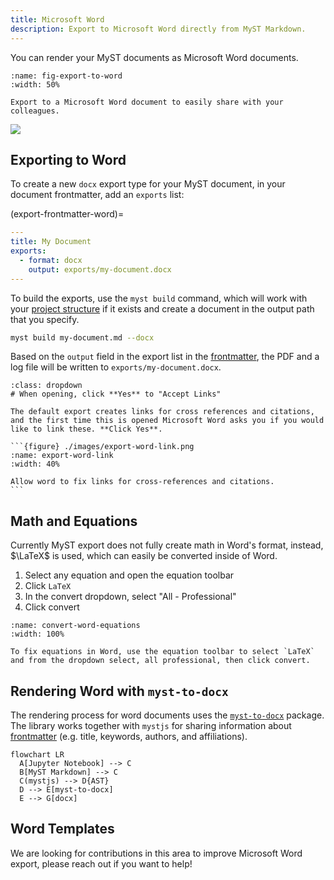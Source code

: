 ```yaml
---
title: Microsoft Word
description: Export to Microsoft Word directly from MyST Markdown.
---
```


You can render your MyST documents as Microsoft Word documents.

```{figure} ./images/word-export.png
:name: fig-export-to-word
:width: 50%

Export to a Microsoft Word document to easily share with your colleagues.
```

![](#myst-documents-tutorial-card)

## Exporting to Word

To create a new `docx` export type for your MyST document, in your document frontmatter, add an `exports` list:

(export-frontmatter-word)=

```yaml
---
title: My Document
exports:
  - format: docx
    output: exports/my-document.docx
---
```

To build the exports, use the `myst build` command, which will work with your [project structure](./project-overview.md) if it exists and create a document in the output path that you specify.

```bash
myst build my-document.md --docx
```

Based on the `output` field in the export list in the [frontmatter](#export-frontmatter-word), the PDF and a log file will be written to `exports/my-document.docx`.

````{warning}
:class: dropdown
# When opening, click **Yes** to "Accept Links"

The default export creates links for cross references and citations, and the first time this is opened Microsoft Word asks you if you would like to link these. **Click Yes**.

```{figure} ./images/export-word-link.png
:name: export-word-link
:width: 40%

Allow word to fix links for cross-references and citations.
```
````

## Math and Equations

Currently MyST export does not fully create math in Word's format, instead, $\LaTeX$ is used, which can easily be converted inside of Word.

1. Select any equation and open the equation toolbar
2. Click `LaTeX`
3. In the convert dropdown, select "All - Professional"
4. Click convert

```{figure} ./images/convert-word-equations.png
:name: convert-word-equations
:width: 100%

To fix equations in Word, use the equation toolbar to select `LaTeX` and from the dropdown select, all professional, then click convert.
```

## Rendering Word with `myst-to-docx`

The rendering process for word documents uses the [`myst-to-docx`](myst:myst-to-docx) package. The library works together with `mystjs` for sharing information about [frontmatter](./frontmatter.md) (e.g. title, keywords, authors, and affiliations).

```{mermaid}
flowchart LR
  A[Jupyter Notebook] --> C
  B[MyST Markdown] --> C
  C(mystjs) --> D{AST}
  D --> E[myst-to-docx]
  E --> G[docx]
```

## Word Templates

We are looking for contributions in this area to improve Microsoft Word export, please reach out if you want to help!
